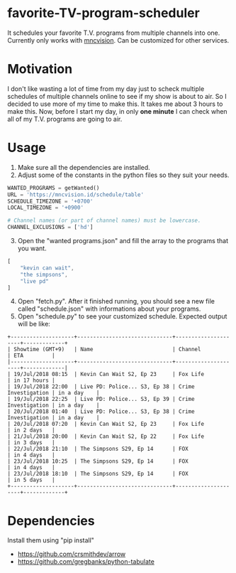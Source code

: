 # favorite-TV-program-scheduler
It schedules your favorite T.V. programs from multiple channels into one. Currently only works with [mncvision](https://mncvision.id/schedule/table). Can be customized for other services.

# Motivation
I don't like wasting a lot of time from my day just to scheck multiple schedules of multiple channels online to see if my show is about to air. So I decided to use more of my time to make this. It takes me about 3 hours to make this. Now, before I start my day, in only **one minute** I can check when all of my T.V. programs are going to air.

# Usage
1. Make sure all the dependencies are installed.
2. Adjust some of the constants in the python files so they suit your needs.
```python
WANTED_PROGRAMS = getWanted()
URL = 'https://mncvision.id/schedule/table'
SCHEDULE_TIMEZONE = '+0700'
LOCAL_TIMEZONE = '+0900'

# Channel names (or part of channel names) must be lowercase.
CHANNEL_EXCLUSIONS = ['hd']
```
3. Open the "wanted programs.json" and fill the array to the programs that you want.
```javascript
[
    "kevin can wait",
    "the simpsons",
    "live pd"
]
```
4. Open "fetch.py". After it finished running, you should see a new file called "schedule.json" with informations about your programs.
5. Open "schedule.py" to see your customized schedule. Expected output will be like:
```
+--------------------+------------------------------+---------------------+-------------+
| Showtime (GMT+9)   | Name                         | Channel             | ETA         |
|--------------------+------------------------------+---------------------+-------------|
| 19/Jul/2018 08:15  | Kevin Can Wait S2, Ep 23     | Fox Life            | in 17 hours |
| 19/Jul/2018 22:00  | Live PD: Police... S3, Ep 38 | Crime Investigation | in a day    |
| 19/Jul/2018 22:25  | Live PD: Police... S3, Ep 39 | Crime Investigation | in a day    |
| 20/Jul/2018 01:40  | Live PD: Police... S3, Ep 38 | Crime Investigation | in a day    |
| 20/Jul/2018 07:20  | Kevin Can Wait S2, Ep 23     | Fox Life            | in 2 days   |
| 21/Jul/2018 20:00  | Kevin Can Wait S2, Ep 22     | Fox Life            | in 3 days   |
| 22/Jul/2018 21:10  | The Simpsons S29, Ep 14      | FOX                 | in 4 days   |
| 23/Jul/2018 10:25  | The Simpsons S29, Ep 14      | FOX                 | in 4 days   |
| 23/Jul/2018 18:10  | The Simpsons S29, Ep 14      | FOX                 | in 5 days   |
+--------------------+------------------------------+---------------------+-------------+
```

# Dependencies
Install them using "pip install"

- https://github.com/crsmithdev/arrow
- https://github.com/gregbanks/python-tabulate
